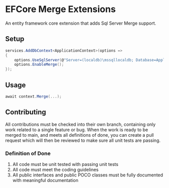 # EFCore Merge Extensions
An entity framework core extension that adds Sql Server Merge support.

## Setup
```csharp
services.AddDbContext<ApplicationContext>(options =>
{
    options.UseSqlServer(@"Server=(localdb)\mssqllocaldb; Database=Application; Trusted_Connection=True; MultipleActiveResultSets=true");
    options.EnableMerge();
});
```

## Usage
```csharp
await context.Merge(...);
```

## Contributing
All contributions must be checked into their own branch, containing only work related to a single feature or bug. When the work is ready to be merged to main, and meets all definitions of done, you can create a pull request which will then be reviewed to make sure all unit tests are passing.

### Definition of Done
1. All code must be unit tested with passing unit tests
2. All code must meet the coding guidelines
3. All public interfaces and public POCO classes must be fully documented with meaningful documentation
